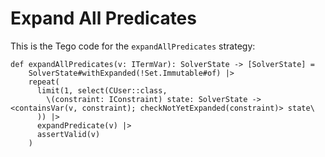 # Expand All Predicates

This is the Tego code for the `expandAllPredicates` strategy:

```tego
def expandAllPredicates(v: ITermVar): SolverState -> [SolverState] =
    SolverState#withExpanded(!Set.Immutable#of) |>
    repeat(
      limit(1, select(CUser::class,
        \(constraint: IConstraint) state: SolverState -> <containsVar(v, constraint); checkNotYetExpanded(constraint)> state\
      )) |>
      expandPredicate(v) |>
      assertValid(v)
    )
```

